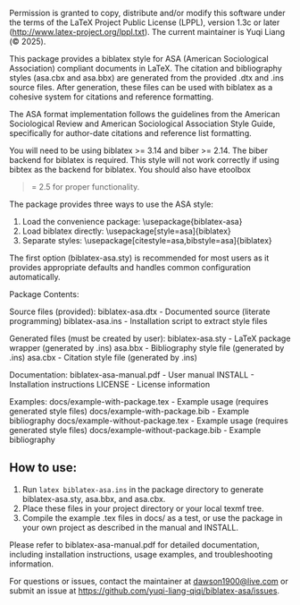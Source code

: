 Permission is granted to copy, distribute and/or modify this software under
the terms of the LaTeX Project Public License (LPPL), version 1.3c or later
(http://www.latex-project.org/lppl.txt). The current
maintainer is Yuqi Liang (© 2025).

This package provides a biblatex style for ASA (American Sociological Association)
compliant documents in LaTeX. The citation and bibliography styles (asa.cbx and asa.bbx)
are generated from the provided .dtx and .ins source files. After generation, these files
can be used with biblatex as a cohesive system for citations and reference formatting.

The ASA format implementation follows the guidelines from the American
Sociological Review and American Sociological Association Style Guide,
specifically for author-date citations and reference list formatting.

You will need to be using biblatex >= 3.14 and biber >= 2.14. The biber
backend for biblatex is required. This style will not work correctly if
using bibtex as the backend for biblatex. You should also have etoolbox
>= 2.5 for proper functionality.

The package provides three ways to use the ASA style:

1. Load the convenience package: \usepackage{biblatex-asa}
2. Load biblatex directly: \usepackage[style=asa]{biblatex}
3. Separate styles: \usepackage[citestyle=asa,bibstyle=asa]{biblatex}

The first option (biblatex-asa.sty) is recommended for most users as it
provides appropriate defaults and handles common configuration automatically.

Package Contents:

Source files (provided):
  biblatex-asa.dtx            - Documented source (literate programming)
  biblatex-asa.ins            - Installation script to extract style files

Generated files (must be created by user):
  biblatex-asa.sty            - LaTeX package wrapper (generated by .ins)
  asa.bbx                     - Bibliography style file  (generated by .ins)
  asa.cbx                     - Citation style file      (generated by .ins)

Documentation:
  biblatex-asa-manual.pdf     - User manual
  INSTALL                     - Installation instructions
  LICENSE                     - License information

Examples:
  docs/example-with-package.tex        - Example usage (requires generated style files)
  docs/example-with-package.bib        - Example bibliography
  docs/example-without-package.tex     - Example usage (requires generated style files)
  docs/example-without-package.bib     - Example bibliography

How to use:
-----------
1. Run `latex biblatex-asa.ins` in the package directory to generate biblatex-asa.sty, asa.bbx, and asa.cbx.
2. Place these files in your project directory or your local texmf tree.
3. Compile the example .tex files in docs/ as a test, or use the package in your own project as described in the manual and INSTALL.

Please refer to biblatex-asa-manual.pdf for detailed documentation, including
installation instructions, usage examples, and troubleshooting information.

For questions or issues, contact the maintainer at dawson1900@live.com or
submit an issue at https://github.com/yuqi-liang-qiqi/biblatex-asa/issues. 